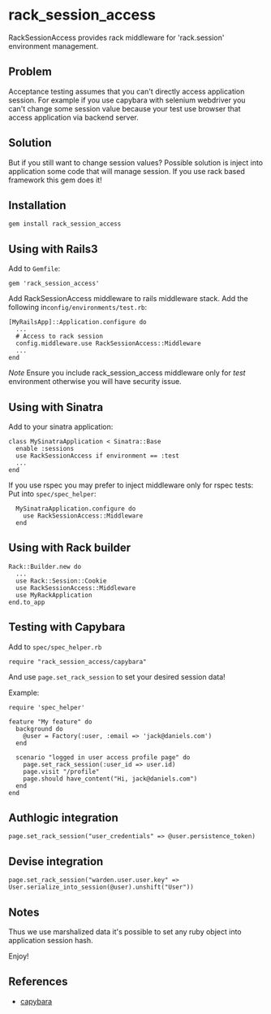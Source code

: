 # rack_session_access

RackSessionAccess provides rack middleware for 'rack.session' environment management.

## Problem

Acceptance testing assumes that you can't directly access application session.
For example if you use capybara with selenium webdriver you can't change some session value
because your test use browser that access application via backend server.

## Solution

But if you still want to change session values?
Possible solution is inject into application some code that will manage session.
If you use rack based framework this gem does it!

## Installation

    gem install rack_session_access

## Using with Rails3

Add to `Gemfile`:

    gem 'rack_session_access'

Add RackSessionAccess middleware to rails middleware stack.
Add the following in`config/environments/test.rb`:

    [MyRailsApp]::Application.configure do
      ...
      # Access to rack session
      config.middleware.use RackSessionAccess::Middleware
      ...
    end

*Note* Ensure you include rack_session_access middleware only for *test* environment
otherwise you will have security issue.


## Using with Sinatra

Add to your sinatra application:

    class MySinatraApplication < Sinatra::Base
      enable :sessions
      use RackSessionAccess if environment == :test
      ...
    end

If you use rspec you may prefer to inject middleware only for rspec tests:
Put into `spec/spec_helper`:

      MySinatraApplication.configure do
        use RackSessionAccess::Middleware
      end

## Using with Rack builder

    Rack::Builder.new do
      ...
      use Rack::Session::Cookie
      use RackSessionAccess::Middleware
      use MyRackApplication
    end.to_app

## Testing with Capybara

Add to `spec/spec_helper.rb`

    require "rack_session_access/capybara"

And use `page.set_rack_session` to set your desired session data!

Example:

    require 'spec_helper'

    feature "My feature" do
      background do
        @user = Factory(:user, :email => 'jack@daniels.com')
      end

      scenario "logged in user access profile page" do
        page.set_rack_session(:user_id => user.id)
        page.visit "/profile"
        page.should have_content("Hi, jack@daniels.com")
      end
    end

## Authlogic integration

    page.set_rack_session("user_credentials" => @user.persistence_token)

## Devise integration

    page.set_rack_session("warden.user.user.key" => User.serialize_into_session(@user).unshift("User"))

## Notes

Thus we use marshalized data it's possible to set any ruby object into application session hash.

Enjoy!


## References

* [capybara](https://github.com/jnicklas/capybara)
